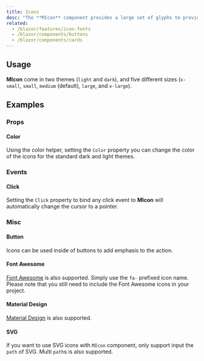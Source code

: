 ```yaml
---
title: Icons
desc: "The **MIcon** component provides a large set of glyphs to provide context to various aspects of your application. For a list of all available icons, visit the official [Material Design Icons](https://materialdesignicons.com/) page. To use any of these icons simply use the `mdi-` prefix followed by the icon name."
related:
  - /blazor/features/icon-fonts
  - /blazor/components/buttons
  - /blazor/components/cards
---
```


## Usage

**MIcon** come in two themes (`light` and `dark`), and five different sizes (`x-small`, `small`, `medium` (default), `large`, and `x-large`).

<icons-usage></icons-usage>

## Examples

### Props

#### Color

Using the color helper, setting the `Color` property you can change the color of the icons for the standard dark and light themes.

<masa-example file="Examples.components.icons.Color"></masa-example>

### Events

#### Click

Setting the `Click` property to bind any click event to **MIcon** will automatically change the cursor to a pointer.

<masa-example file="Examples.components.icons.Click"></masa-example>

### Misc

#### Button

Icons can be used inside of buttons to add emphasis to the action.

<masa-example file="Examples.components.icons.Button"></masa-example>

#### Font Awesome

[Font Awesome](https://fontawesome.com/icons/) is also supported. Simply use the `fa-` prefixed icon name. Please note
that you still need to include the Font Awesome icons in your project.

<masa-example file="Examples.components.icons.FontAwesome"></masa-example>

#### Material Design

[Material Design](https://material.io/tools/icons/?style=baseline) is also supported.

<masa-example file="Examples.components.icons.MaterialDesign"></masa-example>

#### SVG

If you want to use SVG icons with `MIcon` component, only support input the `path` of SVG. Multi `path`s is also supported.

<masa-example file="Examples.components.icons.Svg"></masa-example>